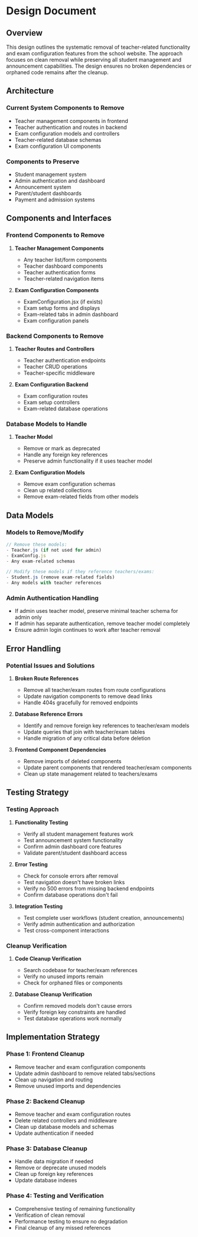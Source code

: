 # Design Document

## Overview

This design outlines the systematic removal of teacher-related functionality and exam configuration features from the school website. The approach focuses on clean removal while preserving all student management and announcement capabilities. The design ensures no broken dependencies or orphaned code remains after the cleanup.

## Architecture

### Current System Components to Remove
- Teacher management components in frontend
- Teacher authentication and routes in backend
- Exam configuration models and controllers
- Teacher-related database schemas
- Exam configuration UI components

### Components to Preserve
- Student management system
- Admin authentication and dashboard
- Announcement system
- Parent/student dashboards
- Payment and admission systems

## Components and Interfaces

### Frontend Components to Remove
1. **Teacher Management Components**
   - Any teacher list/form components
   - Teacher dashboard components
   - Teacher authentication forms
   - Teacher-related navigation items

2. **Exam Configuration Components**
   - ExamConfiguration.jsx (if exists)
   - Exam setup forms and displays
   - Exam-related tabs in admin dashboard
   - Exam configuration panels

### Backend Components to Remove
1. **Teacher Routes and Controllers**
   - Teacher authentication endpoints
   - Teacher CRUD operations
   - Teacher-specific middleware

2. **Exam Configuration Backend**
   - Exam configuration routes
   - Exam setup controllers
   - Exam-related database operations

### Database Models to Handle
1. **Teacher Model**
   - Remove or mark as deprecated
   - Handle any foreign key references
   - Preserve admin functionality if it uses teacher model

2. **Exam Configuration Models**
   - Remove exam configuration schemas
   - Clean up related collections
   - Remove exam-related fields from other models

## Data Models

### Models to Remove/Modify
```javascript
// Remove these models:
- Teacher.js (if not used for admin)
- ExamConfig.js
- Any exam-related schemas

// Modify these models if they reference teachers/exams:
- Student.js (remove exam-related fields)
- Any models with teacher references
```

### Admin Authentication Handling
- If admin uses teacher model, preserve minimal teacher schema for admin only
- If admin has separate authentication, remove teacher model completely
- Ensure admin login continues to work after teacher removal

## Error Handling

### Potential Issues and Solutions
1. **Broken Route References**
   - Remove all teacher/exam routes from route configurations
   - Update navigation components to remove dead links
   - Handle 404s gracefully for removed endpoints

2. **Database Reference Errors**
   - Identify and remove foreign key references to teacher/exam models
   - Update queries that join with teacher/exam tables
   - Handle migration of any critical data before deletion

3. **Frontend Component Dependencies**
   - Remove imports of deleted components
   - Update parent components that rendered teacher/exam components
   - Clean up state management related to teachers/exams

## Testing Strategy

### Testing Approach
1. **Functionality Testing**
   - Verify all student management features work
   - Test announcement system functionality
   - Confirm admin dashboard core features
   - Validate parent/student dashboard access

2. **Error Testing**
   - Check for console errors after removal
   - Test navigation doesn't have broken links
   - Verify no 500 errors from missing backend endpoints
   - Confirm database operations don't fail

3. **Integration Testing**
   - Test complete user workflows (student creation, announcements)
   - Verify admin authentication and authorization
   - Test cross-component interactions

### Cleanup Verification
1. **Code Cleanup Verification**
   - Search codebase for teacher/exam references
   - Verify no unused imports remain
   - Check for orphaned files or components

2. **Database Cleanup Verification**
   - Confirm removed models don't cause errors
   - Verify foreign key constraints are handled
   - Test database operations work normally

## Implementation Strategy

### Phase 1: Frontend Cleanup
- Remove teacher and exam configuration components
- Update admin dashboard to remove related tabs/sections
- Clean up navigation and routing
- Remove unused imports and dependencies

### Phase 2: Backend Cleanup
- Remove teacher and exam configuration routes
- Delete related controllers and middleware
- Clean up database models and schemas
- Update authentication if needed

### Phase 3: Database Cleanup
- Handle data migration if needed
- Remove or deprecate unused models
- Clean up foreign key references
- Update database indexes

### Phase 4: Testing and Verification
- Comprehensive testing of remaining functionality
- Verification of clean removal
- Performance testing to ensure no degradation
- Final cleanup of any missed references